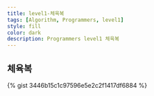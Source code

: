 ```yaml
---
title: level1-체육복
tags: [Algorithm, Programmers, level1]
style: fill
color: dark
description: Programmers level1 체육복
---
```



## 체육복

{% gist 3446b15c1c97596e5e2c2f1417df6884 %}